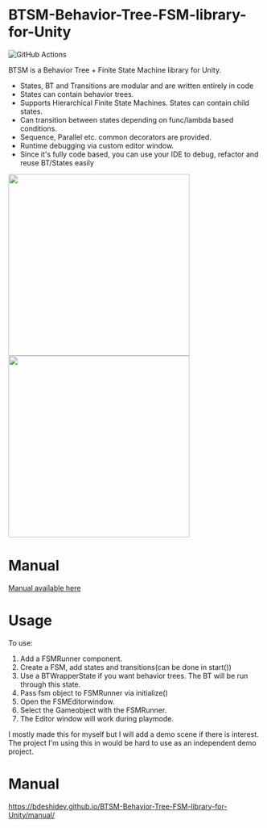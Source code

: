 # BTSM-Behavior-Tree-FSM-library-for-Unity
![GitHub Actions](https://github.com/BDeshiDev/BTSM-Behavior-Tree-FSM-library-for-Unity/actions/workflows/UPMBranchUpdate.yml/badge.svg)

BTSM is a Behavior Tree + Finite State Machine library for Unity.
- States, BT and Transitions are modular and are written entirely in code
- States can contain behavior trees.
- Supports Hierarchical Finite State Machines. States can contain child states.
- Can transition between states depending on func/lambda based conditions.
- Sequence, Parallel etc. common decorators are provided.
- Runtime debugging via custom editor window.
- Since it's fully code based, you can use your IDE to debug, refactor and reuse BT/States easily

<img src="https://github.com/BDeshiDev/BTSM-Behavior-Tree-FSM-library-for-Unity/assets/17526821/f0e6b3d5-9bee-4b6d-9678-f391be67cb23" height="360" />
<img src="https://github.com/BDeshiDev/BTSM-Behavior-Tree-FSM-library-for-Unity/assets/17526821/30f21259-0fa5-43bf-9563-00bf68bf0f00" height="360" />

# Manual
[Manual available here](https://bdeshidev.github.io/BTSM-Behavior-Tree-FSM-library-for-Unity/manual/) 
# Usage
To use:
1. Add a FSMRunner component.
2. Create a FSM, add states and transitions(can be done in start())
3. Use a BTWrapperState if you want behavior trees. The BT will be run through this state.
4. Pass fsm object to FSMRunner via initialize()
5. Open the FSMEditorwindow.
6. Select the Gameobject with the FSMRunner.
7. The Editor window will work during playmode.

I mostly made this for myself but I will add a demo scene if there is interest. The project I'm using this in would be hard to use as an independent demo project.

# Manual
https://bdeshidev.github.io/BTSM-Behavior-Tree-FSM-library-for-Unity/manual/
